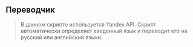 ## Переводчик


>В данном скрипте используется Yandex API. Скрипт автоматически определяет введенный язык и переводит его на русский или английский языки.
